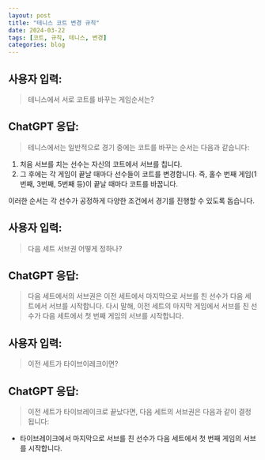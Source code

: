 ```yaml
---
layout: post
title: "테니스 코트 변경 규칙"
date: 2024-03-22
tags: [코트, 규칙, 테니스, 변경]
categories: blog
---
```


## 사용자 입력:
> 테니스에서 서로 코트를 바꾸는 게임순서는?

## ChatGPT 응답:
> 테니스에서는 일반적으로 경기 중에는 코트를 바꾸는 순서는 다음과 같습니다:

1. 처음 서브를 치는 선수는 자신의 코트에서 서브를 칩니다.
2. 그 후에는 각 게임이 끝날 때마다 선수들이 코트를 변경합니다. 즉, 홀수 번째 게임(1번째, 3번째, 5번째 등)이 끝날 때마다 코트를 바꿉니다.

이러한 순서는 각 선수가 공정하게 다양한 조건에서 경기를 진행할 수 있도록 돕습니다.

## 사용자 입력:
> 다음 세트 서브권 어떻게 정하나?

## ChatGPT 응답:
> 다음 세트에서의 서브권은 이전 세트에서 마지막으로 서브를 친 선수가 다음 세트에서 서브를 시작합니다. 다시 말해, 이전 세트의 마지막 게임에서 서브를 친 선수가 다음 세트에서 첫 번째 게임의 서브를 시작합니다.

## 사용자 입력:
> 이전 세트가 타이브이레크이면?

## ChatGPT 응답:
> 이전 세트가 타이브레이크로 끝났다면, 다음 세트의 서브권은 다음과 같이 결정됩니다:

- 타이브레이크에서 마지막으로 서브를 친 선수가 다음 세트에서 첫 번째 게임의 서브를 시작합니다.

